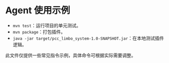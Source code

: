 # Agent 使用示例

- `mvn test`：运行项目的单元测试。
- `mvn package`：打包插件。
- `java -jar target/pcc_limbo_system-1.0-SNAPSHOT.jar`：在本地测试插件逻辑。

此文件仅提供一些常见指令示例，具体命令可根据实际需要调整。

